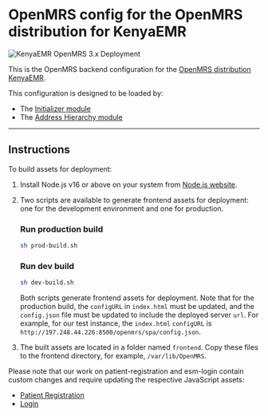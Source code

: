 # OpenMRS config for the OpenMRS distribution for KenyaEMR

![KenyaEMR OpenMRS 3.x Deployment](https://github.com/palladiumkenya/openmrs-config-kenyaemr/workflows/.github/workflows/deployment.yml/badge.svg)

This is the OpenMRS backend configuration for the [OpenMRS distribution KenyaEMR](https://github.com/openmrs/openmrs-distro-kenyaemr).

This configuration is designed to be loaded by:

- The [Initializer module](https://github.com/mekomsolutions/openmrs-module-initializer)
- The [Address Hierarchy module](https://github.com/openmrs/openmrs-module-addresshierarchy)

---

## Instructions

To build assets for deployment:

1. Install Node.js v16 or above on your system from [Node.js website](https://nodejs.org/en/download).
2. Two scripts are available to generate frontend assets for deployment: one for the development environment and one for production.

   ### Run production build

   ```sh
   sh prod-build.sh
   ```

   ### Run dev build

   ```sh
   sh dev-build.sh
   ```

   Both scripts generate frontend assets for deployment. Note that for the production build, the `configURL` in `index.html` must be updated, and the `config.json` file must be updated to include the deployed server `url`. For example, for our test instance, the `index.html` `configURL` is `http://197.248.44.226:8500/openmrs/spa/config.json`.

3. The built assets are located in a folder named `frontend`. Copy these files to the frontend directory, for example, `/var/lib/OpenMRS`.

Please note that our work on patient-registration and esm-login contain custom changes and require updating the respective JavaScript assets:

- [Patient Registration](https://github.com/openmrs/openmrs-esm-patient-management/tree/feat/client-registry)
- [Login](https://github.com/donaldkibet/openmrs-esm-core/tree/KenyaEMR)
